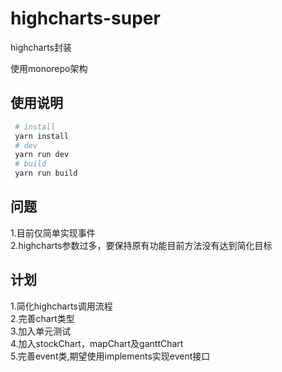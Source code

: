# highcharts-super

highcharts封装

使用monorepo架构

## 使用说明

 ```bash
  # install
  yarn install
  # dev
  yarn run dev
  # build
  yarn run build
 ```
## 问题

1.目前仅简单实现事件  
2.highcharts参数过多，要保持原有功能目前方法没有达到简化目标
## 计划

1.简化highcharts调用流程  
2.完善chart类型  
3.加入单元测试  
4.加入stockChart，mapChart及ganttChart  
5.完善event类,期望使用implements实现event接口

